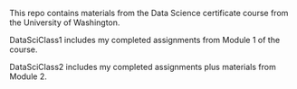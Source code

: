 This repo contains materials from the Data Science certificate course from the University of Washington.

DataSciClass1 includes my completed assignments from Module 1 of the course.

DataSciClass2 includes my completed assignments plus materials from Module 2.
